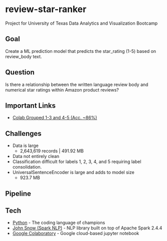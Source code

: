 # review-star-ranker
Project for University of Texas Data Analytics and Visualization Bootcamp



## Goal
Create a ML prediction model that predicts the star_rating (1-5) based on review_body text.

## Question
Is there a relationship between the written language review body and numerical star ratings within Amazon product reviews?

## Important Links
* [Colab Grouped 1-3 and 4-5 (Acc. ~86%)](https://github.com/Fergus1212/review-star-ranker/blob/master/sparnknlp_review_rating_1and5.ipynb)

## Challenges
* Data is large
  * 2,643,619 records | 491.92 MB
* Data not entirely clean
* Classification difficult for labels 1, 2, 3, 4, and 5 requiring label consolidation.
* UniversalSentenceEncoder is large and adds to model size
  * 923.7 MB

## Pipeline


## Tech
* [Python](https://www.python.org/) - The coding language of champions
* [John Snow (Spark NLP)](https://nlp.johnsnowlabs.com/docs/en/quickstart) - NLP library built on top of Apache Spark 2.4.4
* [Google Colaboratory](https://colab.research.google.com/notebooks/basic_features_overview.ipynb) - Google cloud-based jupyter notebook

